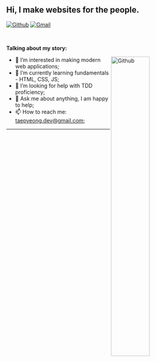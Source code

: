 <!-- Your title -->
## Hi, I make websites for the people.

<!-- Your badges
You can use the website to generate badges: https://shields.io/
-->

[![Github](https://img.shields.io/badge/-Github-000?style=flat&logo=Github&logoColor=white)](https://github.com/maker-taepyeong)
[![Gmail](https://img.shields.io/badge/-Gmail-c14438?style=flat&logo=Gmail&logoColor=white)](mailto:taepyeong.dev@gmail.com)

&nbsp;

<!-- Talking about you -->
**Talking about my story:**

<!-- Any image aligned to the right. Beware the width -->
<img width="45%" align="right" alt="Github" src="https://raw.githubusercontent.com/onimur/.github/master/.resources/git-header.svg" />

- 👀 I’m interested in making modern web applications;
- 🌱 I’m currently learning fundamentals - HTML, CSS, JS;
- 🤔 I’m looking for help with TDD proficiency;
- 💬 Ask me about anything, I am happy to help;
- 📫 How to reach me: taepyeong.dev@gmail.com;

---

<!---
maker-taepyeong/maker-taepyeong is a ✨ special ✨ repository because its `README.md` (this file) appears on your GitHub profile.
You can click the Preview link to take a look at your changes.
Thanks to Murillo Comino, the creator of this template - https://github.com/onimur
--->
